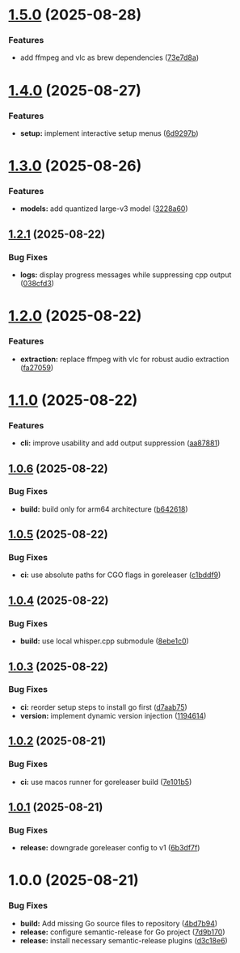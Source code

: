 # [1.5.0](https://github.com/kennyparsons/go-transcribe/compare/v1.4.0...v1.5.0) (2025-08-28)


### Features

* add ffmpeg and vlc as brew dependencies ([73e7d8a](https://github.com/kennyparsons/go-transcribe/commit/73e7d8a998b478b0cf5e300581d97fd627975fc8))

# [1.4.0](https://github.com/kennyparsons/go-transcribe/compare/v1.3.0...v1.4.0) (2025-08-27)


### Features

* **setup:** implement interactive setup menus ([6d9297b](https://github.com/kennyparsons/go-transcribe/commit/6d9297b370885144467ca6fce2d6f765c6bc6de3))

# [1.3.0](https://github.com/kennyparsons/go-transcribe/compare/v1.2.1...v1.3.0) (2025-08-26)


### Features

* **models:** add quantized large-v3 model ([3228a60](https://github.com/kennyparsons/go-transcribe/commit/3228a605c5de0a537d7de0a1094583b062d4c26a))

## [1.2.1](https://github.com/kennyparsons/go-transcribe/compare/v1.2.0...v1.2.1) (2025-08-22)


### Bug Fixes

* **logs:** display progress messages while suppressing cpp output ([038cfd3](https://github.com/kennyparsons/go-transcribe/commit/038cfd3cd42abff0e394d0811fd79310b28a9f3c))

# [1.2.0](https://github.com/kennyparsons/go-transcribe/compare/v1.1.0...v1.2.0) (2025-08-22)


### Features

* **extraction:** replace ffmpeg with vlc for robust audio extraction ([fa27059](https://github.com/kennyparsons/go-transcribe/commit/fa270591dd8d6dc63e59b9559d451bd76fa4ae84))

# [1.1.0](https://github.com/kennyparsons/go-transcribe/compare/v1.0.6...v1.1.0) (2025-08-22)


### Features

* **cli:** improve usability and add output suppression ([aa87881](https://github.com/kennyparsons/go-transcribe/commit/aa878819ddb5466a2f531983dfcc1f9afa4fe271))

## [1.0.6](https://github.com/kennyparsons/go-transcribe/compare/v1.0.5...v1.0.6) (2025-08-22)


### Bug Fixes

* **build:** build only for arm64 architecture ([b642618](https://github.com/kennyparsons/go-transcribe/commit/b64261816a85810e6f30659e590ed122b8cc30d1))

## [1.0.5](https://github.com/kennyparsons/go-transcribe/compare/v1.0.4...v1.0.5) (2025-08-22)


### Bug Fixes

* **ci:** use absolute paths for CGO flags in goreleaser ([c1bddf9](https://github.com/kennyparsons/go-transcribe/commit/c1bddf9ecac262351a1ddfe77fbe3fd4535c54ff))

## [1.0.4](https://github.com/kennyparsons/go-transcribe/compare/v1.0.3...v1.0.4) (2025-08-22)


### Bug Fixes

* **build:** use local whisper.cpp submodule ([8ebe1c0](https://github.com/kennyparsons/go-transcribe/commit/8ebe1c09095e01334577a50f30ae930894e0d3d5))

## [1.0.3](https://github.com/kennyparsons/go-transcribe/compare/v1.0.2...v1.0.3) (2025-08-22)


### Bug Fixes

* **ci:** reorder setup steps to install go first ([d7aab75](https://github.com/kennyparsons/go-transcribe/commit/d7aab757c57b0e1f7cb571716719005406f0e1d6))
* **version:** implement dynamic version injection ([1194614](https://github.com/kennyparsons/go-transcribe/commit/1194614db7ae1329a4c5c82ee771718e8969f717))

## [1.0.2](https://github.com/kennyparsons/go-transcribe/compare/v1.0.1...v1.0.2) (2025-08-21)


### Bug Fixes

* **ci:** use macos runner for goreleaser build ([7e101b5](https://github.com/kennyparsons/go-transcribe/commit/7e101b5a7d60ff38f4403a6c2dbda13dd54a0a6d))

## [1.0.1](https://github.com/kennyparsons/go-transcribe/compare/v1.0.0...v1.0.1) (2025-08-21)


### Bug Fixes

* **release:** downgrade goreleaser config to v1 ([6b3df7f](https://github.com/kennyparsons/go-transcribe/commit/6b3df7f6c13fd96d4e6ec715baa606cd9b4158e1))

# 1.0.0 (2025-08-21)


### Bug Fixes

* **build:** Add missing Go source files to repository ([4bd7b94](https://github.com/kennyparsons/go-transcribe/commit/4bd7b94a255cf4b6997964c7e5d23b03154dbc04))
* **release:** configure semantic-release for Go project ([7d9b170](https://github.com/kennyparsons/go-transcribe/commit/7d9b170724e853caa09a003e7a39fa5dda5b2e8c))
* **release:** install necessary semantic-release plugins ([d3c18e6](https://github.com/kennyparsons/go-transcribe/commit/d3c18e6b9c79cb2a807524efbb065a1c2d9c6ead))
